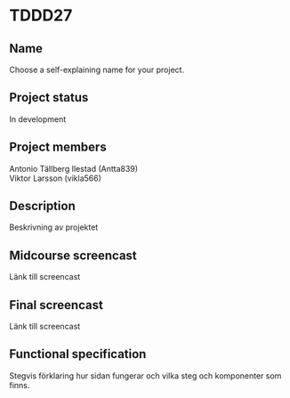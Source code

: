 # TDDD27

## Name
Choose a self-explaining name for your project.

## Project status
In development

## Project members
Antonio Tällberg Ilestad (Antta839)                                                                                                                                   
Viktor Larsson (vikla566)

## Description
Beskrivning av projektet

## Midcourse screencast
Länk till screencast

## Final screencast
Länk till screencast

## Functional specification
Stegvis förklaring hur sidan fungerar och vilka steg och komponenter som finns.



